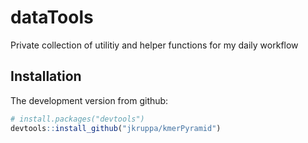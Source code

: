 # dataTools

Private collection of utilitiy and helper functions for my daily workflow

## Installation

The development version from github:

```R
# install.packages("devtools")
devtools::install_github("jkruppa/kmerPyramid")
```

